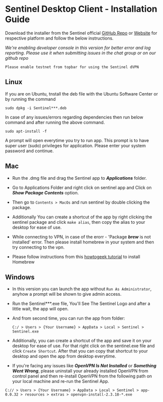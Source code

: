 Sentinel Desktop Client - Installation Guide
===

Download the installer from the Sentinel official [GitHub Repo](https://github.com/sentinel-official/sentinel/releases) or [Website](https://sentinelgroup.io) for respective platform and follow the below instructions.

*We're enabling developer console in this version for better error and log reporting. Please use it when submitting issues in the chat group or on our github repo*

```Please enable testnet from topbar for using the Sentinel dVPN```

Linux
---

If you are on Ubuntu, tnstall the deb file with the Ubuntu Software Center or by running the command

```
sudo dpkg -i Sentinel***.deb
```

In case of any issues/errors regarding dependencies then run below command and after running the above command.

```
sudo apt-install -f
```

A prompt will open everytime you try to run app. This prompt is to have super user (sudo) privileges for application. Please enter your system password and continue.

Mac
---

- Run the .dmg file and drag the Sentinel app to ***Applications*** folder.

- Go to Applications Folder and right click on sentinel app and Click on ***Show Package Contents*** option.

- Then go to ```Contents > MacOs```  and run sentinel by double clicking the package.

- Additionally You can create a shortcut of the app by right clicking the sentinel package and click ```make alias```, then copy the alias to your desktop for ease of use.

- While connecting to VPN, in case of the erorr - 'Package ***brew*** is not installed' error. Then please install homebrew in your system and then try connecting to the vpn.

- Please follow instructions from this [howtogeek tutorial](https://www.howtogeek.com/211541/homebrew-for-os-x-easily-installs-desktop-apps-and-terminal-utilities/) to install Homebrew

Windows
---

- In this version you can launch the app without ```Run As Administrator```, anyhow a prompt will be shown to give admin access.

- Run the Sentinel***.exe file, You'll See The Sentinel Logo and after a little wait, the app will open.

- And from second time, you can run the app from folder: 

    ```C:/ > Users > {Your Username} > AppData > Local > Sentinel > Sentinel.exe```
    
- Additionally, you can create a shortcut of the app and save it on your desktop for ease of use. For that right click on the sentinel.exe file and click ```Create Shortcut```. After that you can copy that shortcut to your desktop and open the app from desktop everytime.

- If you're facing any issues like ***OpenVPN Is Not Installed*** or ***Something Went Wrong***, please uninstall your already installed OpenVPN from control panel and then re-install OpenVPN from the following path on your local machine and re-run the Sentinel App.

```C:// > Users > {Your Username} > AppData > Local > Sentinel > app-0.0.32 > resources > extras > openvpn-install-2.3.18-*.exe```
